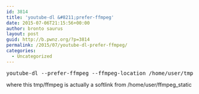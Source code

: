 ```yaml
---
id: 3814
title: 'youtube-dl &#8211;prefer-ffmpeg'
date: 2015-07-06T21:15:56+00:00
author: bronto saurus
layout: post
guid: http://b.pwnz.org/?p=3814
permalink: /2015/07/youtube-dl-prefer-ffmpeg/
categories:
  - Uncategorized
---
```

<pre>youtube-dl --prefer-ffmpeg --ffmpeg-location /home/user/tmp https://www.youtube.com/playlist?list=PLqGj3iMvMa4KQZUkRjfwMmTq_f1fbxerI</pre>

where this tmp/ffmpeg is actually a softlink from /home/user/ffmpeg_static